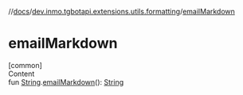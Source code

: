 //[docs](../../index.md)/[dev.inmo.tgbotapi.extensions.utils.formatting](index.md)/[emailMarkdown](email-markdown.md)



# emailMarkdown  
[common]  
Content  
fun [String](https://kotlinlang.org/api/latest/jvm/stdlib/kotlin/-string/index.html).[emailMarkdown](email-markdown.md)(): [String](https://kotlinlang.org/api/latest/jvm/stdlib/kotlin/-string/index.html)  




